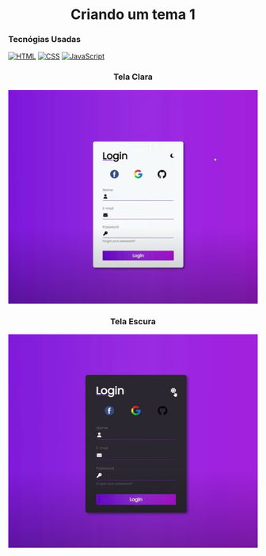 <h1 align="center"> 
    Criando um tema 1
</h1>

<h3> 
    Tecnógias Usadas
</h3>

[![HTML](https://img.shields.io/badge/HTML-%23FFac45.svg?&style=for-the-badge&logo=html5&logoColor=white&color=orange)](https://github.com/)
[![CSS](https://img.shields.io/badge/CSS-%23FFac45.svg?&style=for-the-badge&logo=css3&logoColor=white&color=blue)](https://github.com/)
[![JavaScript](https://img.shields.io/badge/JAVASCRIPT-%23FFac45.svg?&style=for-the-badge&logo=javascript&logoColor=white&color=yellow)](https://github.com/) 

<h3 align="center"> 
    Tela Clara
</h3>
<img 
    src="https://github.com/srodrigo28/theme_html/blob/main/img/claro.png?raw=true" 
    alt="imagem teste"
/>
<br>
<h3 align="center"> 
    Tela Escura
</h3>
<img 
    src="https://github.com/srodrigo28/theme_html/blob/main/img/escuro.png?raw=true" 
    alt="imagem teste"
/>
